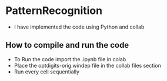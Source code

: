 # PatternRecognition

* I have implemented the code using Python and collab

## How to compile and run the code

* To Run the code import the .ipynb file in colab 
* Place the optdigits-orig.windep file in the collab files section
* Run every cell sequentially

